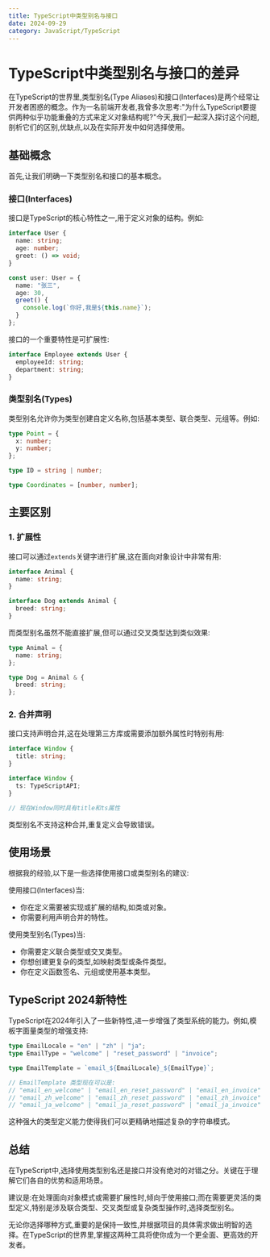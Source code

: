 ```yaml
---
title: TypeScript中类型别名与接口
date: 2024-09-29
category: JavaScript/TypeScript
---
```


# TypeScript中类型别名与接口的差异

在TypeScript的世界里,类型别名(Type Aliases)和接口(Interfaces)是两个经常让开发者困惑的概念。作为一名前端开发者,我曾多次思考:"为什么TypeScript要提供两种似乎功能重叠的方式来定义对象结构呢?"今天,我们一起深入探讨这个问题,剖析它们的区别,优缺点,以及在实际开发中如何选择使用。

## 基础概念

首先,让我们明确一下类型别名和接口的基本概念。

### 接口(Interfaces)

接口是TypeScript的核心特性之一,用于定义对象的结构。例如:

```typescript
interface User {
  name: string;
  age: number;
  greet: () => void;
}

const user: User = {
  name: "张三",
  age: 30,
  greet() {
    console.log(`你好,我是${this.name}`);
  }
};
```

接口的一个重要特性是可扩展性:

```typescript
interface Employee extends User {
  employeeId: string;
  department: string;
}
```

### 类型别名(Types)

类型别名允许你为类型创建自定义名称,包括基本类型、联合类型、元组等。例如:

```typescript
type Point = {
  x: number;
  y: number;
};

type ID = string | number;

type Coordinates = [number, number];
```

## 主要区别

### 1. 扩展性

接口可以通过`extends`关键字进行扩展,这在面向对象设计中非常有用:

```typescript
interface Animal {
  name: string;
}

interface Dog extends Animal {
  breed: string;
}
```

而类型别名虽然不能直接扩展,但可以通过交叉类型达到类似效果:

```typescript
type Animal = {
  name: string;
};

type Dog = Animal & {
  breed: string;
};
```

### 2. 合并声明

接口支持声明合并,这在处理第三方库或需要添加额外属性时特别有用:

```typescript
interface Window {
  title: string;
}

interface Window {
  ts: TypeScriptAPI;
}

// 现在Window同时具有title和ts属性
```

类型别名不支持这种合并,重复定义会导致错误。

## 使用场景

根据我的经验,以下是一些选择使用接口或类型别名的建议:

使用接口(Interfaces)当:

- 你在定义需要被实现或扩展的结构,如类或对象。
- 你需要利用声明合并的特性。

使用类型别名(Types)当:

- 你需要定义联合类型或交叉类型。
- 你想创建更复杂的类型,如映射类型或条件类型。
- 你在定义函数签名、元组或使用基本类型。

## TypeScript 2024新特性

TypeScript在2024年引入了一些新特性,进一步增强了类型系统的能力。例如,模板字面量类型的增强支持:

```typescript
type EmailLocale = "en" | "zh" | "ja";
type EmailType = "welcome" | "reset_password" | "invoice";

type EmailTemplate = `email_${EmailLocale}_${EmailType}`;

// EmailTemplate 类型现在可以是:
// "email_en_welcome" | "email_en_reset_password" | "email_en_invoice" |
// "email_zh_welcome" | "email_zh_reset_password" | "email_zh_invoice" |
// "email_ja_welcome" | "email_ja_reset_password" | "email_ja_invoice"
```

这种强大的类型定义能力使得我们可以更精确地描述复杂的字符串模式。

## 总结

在TypeScript中,选择使用类型别名还是接口并没有绝对的对错之分。关键在于理解它们各自的优势和适用场景。

建议是:在处理面向对象模式或需要扩展性时,倾向于使用接口;而在需要更灵活的类型定义,特别是涉及联合类型、交叉类型或复杂类型操作时,选择类型别名。

无论你选择哪种方式,重要的是保持一致性,并根据项目的具体需求做出明智的选择。在TypeScript的世界里,掌握这两种工具将使你成为一个更全面、更高效的开发者。
